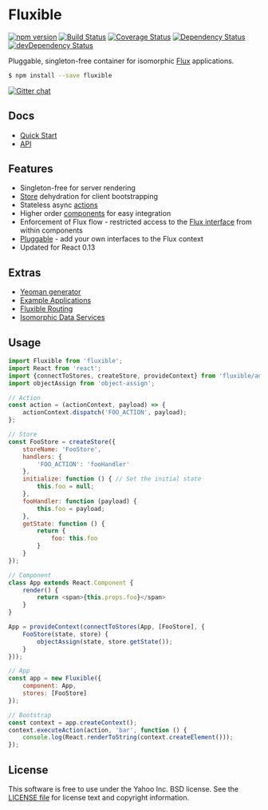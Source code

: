 # Fluxible

[![npm version](https://img.shields.io/npm/v/fluxible.svg?style=flat-square)](https://www.npmjs.com/package/fluxible)
[![Build Status](https://img.shields.io/travis/yahoo/fluxible.svg?style=flat-square)](https://travis-ci.org/yahoo/fluxible)
[![Coverage Status](https://img.shields.io/coveralls/yahoo/fluxible.svg?style=flat-square)](https://coveralls.io/r/yahoo/fluxible?branch=master)
[![Dependency Status](https://img.shields.io/david/yahoo/fluxible.svg?style=flat-square)](https://david-dm.org/yahoo/fluxible)
[![devDependency Status](https://img.shields.io/david/dev/yahoo/fluxible.svg?style=flat-square)](https://david-dm.org/yahoo/fluxible#info=devDependencies)

Pluggable, singleton-free container for isomorphic [Flux](https://github.com/facebook/flux) applications.

```bash
$ npm install --save fluxible
```

[![Gitter chat](https://badges.gitter.im/gitterHQ/gitter.png)](https://gitter.im/yahoo/fluxible)

## Docs

 * [Quick Start](https://github.com/yahoo/fluxible/blob/master/docs/quick-start.md)
 * [API](https://github.com/yahoo/fluxible/blob/master/docs/api/README.md)

## Features

 * Singleton-free for server rendering
 * [Store](https://github.com/yahoo/fluxible/blob/master/docs/api/Stores.md) dehydration for client bootstrapping
 * Stateless async [actions](https://github.com/yahoo/fluxible/blob/master/docs/api/Actions.md)
 * Higher order [components](https://github.com/yahoo/fluxible/blob/master/docs/api/Components.md) for easy integration
 * Enforcement of Flux flow - restricted access to the [Flux interface](https://github.com/yahoo/fluxible/blob/master/docs/api/FluxibleContext.md) from within components
 * [Pluggable](https://github.com/yahoo/fluxible/blob/master/docs/api/Plugins.md) - add your own interfaces to the Flux context
 * Updated for React 0.13

## Extras

 * [Yeoman generator](https://github.com/yahoo/generator-fluxible)
 * [Example Applications](https://github.com/yahoo/flux-examples)
 * [Fluxible Routing](https://github.com/yahoo/fluxible-plugin-routr)
 * [Isomorphic Data Services](https://github.com/yahoo/fluxible-plugin-fetchr)

## Usage

```js
import Fluxible from 'fluxible';
import React from 'react';
import {connectToStores, createStore, provideContext} from 'fluxible/addons';
import objectAssign from 'object-assign';

// Action
const action = (actionContext, payload) => {
    actionContext.dispatch('FOO_ACTION', payload);
};

// Store
const FooStore = createStore({
    storeName: 'FooStore',
    handlers: {
        'FOO_ACTION': 'fooHandler'
    },
    initialize: function () { // Set the initial state
        this.foo = null;
    },
    fooHandler: function (payload) {
        this.foo = payload;
    },
    getState: function () {
        return {
            foo: this.foo
        }
    }
});

// Component
class App extends React.Component {
    render() {
        return <span>{this.props.foo}</span>
    }
}

App = provideContext(connectToStores(App, [FooStore], {
    FooStore(state, store) {
        objectAssign(state, store.getState());
    }
}));

// App
const app = new Fluxible({
    component: App,
    stores: [FooStore]
});

// Bootstrap
const context = app.createContext();
context.executeAction(action, 'bar', function () {
    console.log(React.renderToString(context.createElement()));
});
```

## License

This software is free to use under the Yahoo Inc. BSD license.
See the [LICENSE file][] for license text and copyright information.

[LICENSE file]: https://github.com/yahoo/fluxible/blob/master/LICENSE.md
